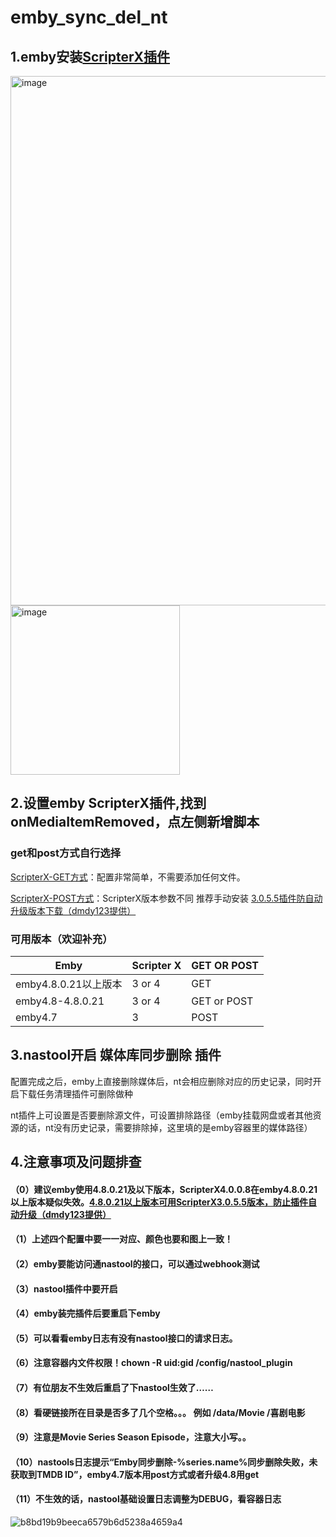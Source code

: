 # emby_sync_del_nt

## 1.emby安装[ScripterX插件](https://github.com/AnthonyMusgrove/Emby-ScripterX)

<img width="847" alt="image" src="https://user-images.githubusercontent.com/54088512/229109971-7e321835-c3af-4a40-af65-029bbceb383b.png">

<img width="271" alt="image" src="https://user-images.githubusercontent.com/54088512/227704280-0238b261-c0f4-4676-8acb-71c586ad4695.png">

## 2.设置emby ScripterX插件,找到onMediaItemRemoved，点左侧新增脚本
### get和post方式自行选择
[ScripterX-GET方式](https://github.com/thsrite/emby_sync_del_nt/blob/main/ScripterX-GET.md)：配置非常简单，不需要添加任何文件。

[ScripterX-POST方式](https://github.com/thsrite/emby_sync_del_nt/blob/main/ScripterX-POST.md)：ScripterX版本参数不同
推荐手动安装 [3.0.5.5插件防自动升级版本下载（dmdy123提供）](https://github.com/thsrite/emby_sync_del_nt/raw/main/EmbyScripterX3.0.5.5.zip)

### 可用版本（欢迎补充）
| Emby                 | Scripter X | GET OR POST |
|----------------------|------------|-------------|
| emby4.8.0.21以上版本 | 3 or 4     | GET         |
| emby4.8-4.8.0.21     | 3 or 4     | GET or POST |
| emby4.7              | 3          | POST        |

## 3.nastool开启 媒体库同步删除 插件

配置完成之后，emby上直接删除媒体后，nt会相应删除对应的历史记录，同时开启下载任务清理插件可删除做种

nt插件上可设置是否要删除源文件，可设置排除路径（emby挂载网盘或者其他资源的话，nt没有历史记录，需要排除掉，这里填的是emby容器里的媒体路径）

## 4.注意事项及问题排查
#### （0）建议emby使用4.8.0.21及以下版本，ScripterX4.0.0.8在emby4.8.0.21以上版本疑似失效。[4.8.0.21以上版本可用ScripterX3.0.5.5版本，防止插件自动升级（dmdy123提供）](https://github.com/thsrite/emby_sync_del_nt/raw/main/EmbyScripterX3.0.5.5.zip)
#### （1）上述四个配置中要一一对应、颜色也要和图上一致！
#### （2）emby要能访问通nastool的接口，可以通过webhook测试
#### （3）nastool插件中要开启
#### （4）emby装完插件后要重启下emby
#### （5）可以看看emby日志有没有nastool接口的请求日志。
#### （6）注意容器内文件权限！chown -R uid:gid /config/nastool_plugin
#### （7）有位朋友不生效后重启了下nastool生效了……
#### （8）看硬链接所在目录是否多了几个空格。。。  例如 /data/Movie          /喜剧电影
#### （9）注意是Movie Series Season Episode，注意大小写。。
#### （10）nastools日志提示“Emby同步删除-%series.name%同步删除失败，未获取到TMDB ID”，emby4.7版本用post方式或者升级4.8用get
#### （11）不生效的话，nastool基础设置日志调整为DEBUG，看容器日志
![b8bd19b9beeca6579b6d5238a4659a4](https://user-images.githubusercontent.com/54088512/228716464-964ca745-3a1f-47c4-ac9f-250306d11714.jpg)
